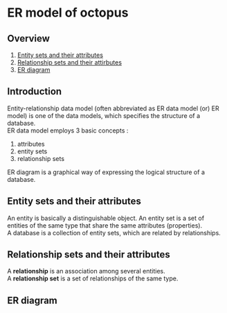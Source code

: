 # ER model of octopus

## Overview

1) [Entity sets and their attributes](#Entity-sets-and-their-attributes)
2) [Relationship sets and their attirbutes](#Relationship-sets-and-their-attributes)
3) [ER diagram](#ER-diagram)

## Introduction

Entity-relationship data model (often abbreviated as ER data model (or) ER model) is one of the data models, which specifies the structure of a database. <br/>
ER data model employs 3 basic concepts : <br/>
1) attributes
2) entity sets 
3) relationship sets

ER diagram is a graphical way of expressing the logical structure of a database. <br/>	

## Entity sets and their attributes
An entity is basically a distinguishable object. An entity set is a set of entities of the same type that share the same attributes (properties). <br/>
A database is a collection of entity sets, which are related by relationships. <br/>



## Relationship sets and their attributes
A **relationship** is an association among several entities. <br/>
A **relationship set** is a set of relationships of the same type. <br/>


## ER diagram


